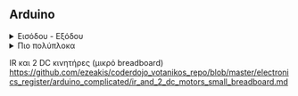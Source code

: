 ## Arduino

<details>
  <summary>Εισόδου - Εξόδου</summary>

IR και LED
https://github.com/ezeakis/coderdojo_votanikos_repo/blob/master/electronics_register/arduino_single_input_single_output/ir_and_led.md

IR και Servo
https://github.com/ezeakis/coderdojo_votanikos_repo/blob/master/electronics_register/arduino_single_input_single_output/ir_and_servo.md

</details>

<details>
  <summary>Πιο πολύπλοκα</summary>

IR και Servo και DC κινητήρας
https://github.com/ezeakis/coderdojo_votanikos_repo/blob/master/electronics_register/arduino_complicated/ir_and_servo_and_dc_motor.md

IR και 2 DC κινητήρες
https://github.com/ezeakis/coderdojo_votanikos_repo/blob/master/electronics_register/arduino_complicated/ir_and_2_dc_motors.md
</details>

IR και 2 DC κινητήρες (μικρό breadboard)
https://github.com/ezeakis/coderdojo_votanikos_repo/blob/master/electronics_register/arduino_complicated/ir_and_2_dc_motors_small_breadboard.md
